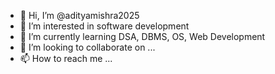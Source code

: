 - 👋 Hi, I’m @adityamishra2025
- 👀 I’m interested in software development
- 🌱 I’m currently learning DSA, DBMS, OS, Web Development
- 💞️ I’m looking to collaborate on ...
- 📫 How to reach me ...

<!---
adityamishra2025/adityamishra2025 is a ✨ special ✨ repository because its `README.md` (this file) appears on your GitHub profile.
You can click the Preview link to take a look at your changes.
--->

